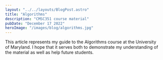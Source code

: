 ```yaml
---
layout: "../../layouts/BlogPost.astro"
title: "Algorithms"
description: "CMSC351 course material"
pubDate: "December 17 2022"
heroImage: "/images/blog/algorithms.jpg"
---
```

This article represents my guide to the Algorithms course at the University of Maryland. I hope that it serves both to demonstrate my understanding of the material as well as help future students.